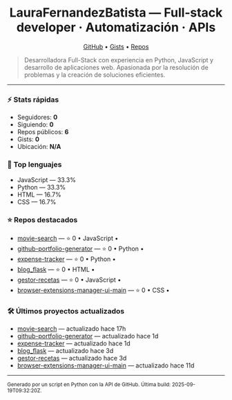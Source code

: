 <h1 align="center">LauraFernandezBatista — Full‑stack developer · Automatización · APIs</h1>

<p align="center">
  <a href="https://github.com/LauraFernandezBatista">GitHub</a> •
  <a href="https://gist.github.com/LauraFernandezBatista">Gists</a> •
  <a href="https://github.com/LauraFernandezBatista?tab=repositories">Repos</a>
</p>

> Desarrolladora Full-Stack con experiencia en Python, JavaScript y desarrollo de aplicaciones web. Apasionada por la resolución de problemas y la creación de soluciones eficientes.

---

### ⚡ Stats rápidas
- Seguidores: **0**
- Siguiendo: **0**
- Repos públicos: **6**
- Gists: **0**
- Ubicación: **N/A**

### 🧠 Top lenguajes
- JavaScript — 33.3%
- Python — 33.3%
- HTML — 16.7%
- CSS — 16.7%

### ⭐ Repos destacados
- [movie-search](https://github.com/LauraFernandezBatista/movie-search) — ⭐ 0 • JavaScript • 
- [github-portfolio-generator](https://github.com/LauraFernandezBatista/github-portfolio-generator) — ⭐ 0 • Python • 
- [expense-tracker](https://github.com/LauraFernandezBatista/expense-tracker) — ⭐ 0 • Python • 
- [blog_flask](https://github.com/LauraFernandezBatista/blog_flask) — ⭐ 0 • HTML • 
- [gestor-recetas](https://github.com/LauraFernandezBatista/gestor-recetas) — ⭐ 0 • JavaScript • 
- [browser-extensions-manager-ui-main](https://github.com/LauraFernandezBatista/browser-extensions-manager-ui-main) — ⭐ 0 • CSS • 

### 🛠️ Últimos proyectos actualizados
- [movie-search](https://github.com/LauraFernandezBatista/movie-search) — actualizado hace 17h
- [github-portfolio-generator](https://github.com/LauraFernandezBatista/github-portfolio-generator) — actualizado hace 1d
- [expense-tracker](https://github.com/LauraFernandezBatista/expense-tracker) — actualizado hace 1d
- [blog_flask](https://github.com/LauraFernandezBatista/blog_flask) — actualizado hace 3d
- [gestor-recetas](https://github.com/LauraFernandezBatista/gestor-recetas) — actualizado hace 3d
- [browser-extensions-manager-ui-main](https://github.com/LauraFernandezBatista/browser-extensions-manager-ui-main) — actualizado hace 11d

---

<sub>Generado por un script en Python con la API de GitHub. Última build: 2025-09-19T09:32:20Z.</sub>